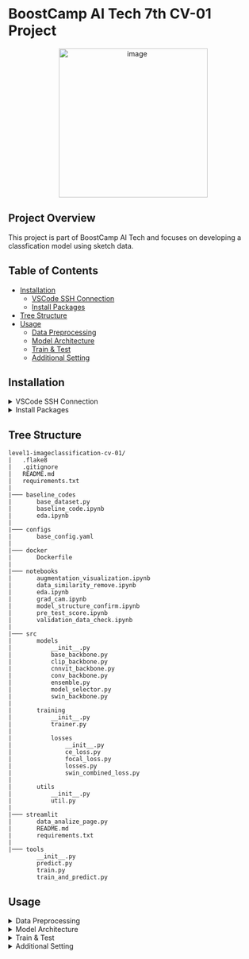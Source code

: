 # BoostCamp AI Tech 7th CV-01 Project

<p align="center">
  <img src="https://github.com/user-attachments/assets/301a97b9-2caf-4ae2-a895-17ee0b1a5711" alt="image" width="300"/>
</p>

## Project Overview
This project is part of BoostCamp AI Tech and focuses on developing a classfication model using sketch data.

## Table of Contents
- [Installation](#installation)
  - [VSCode SSH Connection](#vscode-ssh-connection)
  - [Install Packages](#install-packages)
- [Tree Structure](#tree-structure)
- [Usage](#usage)
  - [Data Preprocessing](#data-preprocessing)
  - [Model Architecture](#model-architecture)
  - [Train & Test](#train--test)
  - [Additional Setting](#additional-setting)

## Installation

<details>
  <summary id="vscode-ssh-connection">VSCode SSH Connection</summary>

#### 1. Run OpenVPN 

#### 2. Add New SSH Host

  - Press `Ctrl+Shift+P` on VSCode to open the command palette
  - Select `Remote-SSH: Add New SSH Host`.  

  - Enter the information like below:  
      ```bash
      ssh -p 31678 root@10.28.224.95
      ```
    
  - Add Identity Line (path to your SSH config file) in configuration file
      ```bash
      Host {IP}
      HostName {IP}
      Port {Port}
      User root
      IdentityFile C:\Users\HOME\Downloads\{pem파일}.pem
      ```

#### 3. RUN New SSH

  - Click the right arrow button on the SSH setting tab to connect.

</details>

<details>
  <summary id="install-packages">Install Packages</summary>
    
  - After connecting to the server, follow these steps to install the required packages:
      ```bash
      # Update and install necessary packages
      apt-get update -y && apt-get upgrade -y && \
      apt-get install -y libgl1-mesa-glx libglib2.0-0 wget git curl tmux sudo
      
      # Clone the project repository
      git clone https://github.com/boostcampaitech7/level1-imageclassification-cv-01.git
      cd level1-imageclassification-cv-01

      # Prepare the data
      tar -zxvf data.tar.gz && rm data.tar.gz

      # Install Python dependencies
      pip install -r requirements.txt
      ```

</details>

## Tree Structure

```
level1-imageclassification-cv-01/
|   .flake8
|   .gitignore
|   README.md
|   requirements.txt
|
|─── baseline_codes
|       base_dataset.py
|       baseline_code.ipynb
|       eda.ipynb
|
|─── configs
|       base_config.yaml
|
|─── docker
|       Dockerfile
|
|─── notebooks
|       augmentation_visualization.ipynb
|       data_similarity_remove.ipynb
|       eda.ipynb
|       grad_cam.ipynb
|       model_structure_confirm.ipynb
|       pre_test_score.ipynb
|       validation_data_check.ipynb
|
|─── src
|       models
|           __init__.py
|           base_backbone.py
|           clip_backbone.py
|           cnnvit_backbone.py
|           conv_backbone.py
|           ensemble.py
|           model_selector.py
|           swin_backbone.py
|
|       training
|           __init__.py
|           trainer.py
|
|           losses
|               __init__.py
|               ce_loss.py
|               focal_loss.py
|               losses.py
|               swin_combined_loss.py
|
|       utils
|           __init__.py
|           util.py
|
|─── streamlit
|       data_analize_page.py
|       README.md
|       requirements.txt
|
|─── tools
        __init__.py
        predict.py
        train.py
        train_and_predict.py
```

## Usage
<details> 
  <summary id="data-preprocessing">Data Preprocessing</summary> 

- #### Data Augmentation using OpenCV

  **Augmentation methods that cannot be handled by `[Torchvision.transforms](https://pytorch.org/vision/0.9/transforms.html)' or '[Albumentations.Transforms](https://albumentations.ai/docs/getting_started/transforms_and_targets/)' are performed using OpenCV. The augmented data is then added to the data folder.** 

- #### Data Augmentation using Transform  
  **Modify the `TransformSelector` class in `src/data/transforms.py` as follows:** 
    
    ```python
    class TransformSelector:
        """
        Class for selecting the image transformation library.
        """
        def __init__(self, transform_type: str):
            # Ensure the transformation library is supported
            if transform_type in ["torchvision", "albumentations","aug_test"]:
                self.transform_type = transform_type
            else:
                raise ValueError("Unknown transformation library specified.")

        def get_transform(self, is_train: bool):
            # Return the appropriate transform object based on the library
            if self.transform_type == 'torchvision':
                transform = TorchvisionTransform(is_train=is_train)
            elif self.transform_type == 'albumentations':
                transform = AlbumentationsTransform(is_train=is_train)
            elif self.transform_type == "aug_test":
	            transform = A_aug_test(is_train=is_train)
            
            return transform
    ```

</details> 
<details>
  <summary id="model-architecture">Model Architecture</summary> 
    
  - You can use pre-built models from the `timm` library or `torchvision`. To customize, you can create new models under the `src/model` folder and modify them as needed. 
  </details> 

<details> 
  <summary id="train--test">Train & Test</summary> 

  - To train and test the model, simply run the following command: 
      ```bash 
      python tools/train_and_predict.py 
      ``` 

</details> 

<details> 
  <summary id="additional-setting">Additional Setting</summary> 

  - Modify `configs/base_config.yaml` to adjust various training and model parameters:
  
  
	```yaml
        ######################
        # experiment setting 
        ######################
        use_wandb: True
        exp_name: test
        gpus: 0
        
        ######################
        # model setting 
        ######################
        model_type: openclip
        model_name: laion2B-s13B-b90k
        pretrained: True
        
        ######################
        # data setting 
        ######################
        train_data_dir: ./data/train
        test_data_dir: ./data/test
        base_output_dir: ./result
        num_classes: 500
        data_name: base
        testdata_info_file: ./data/test.csv
        traindata_info_file: ./data/train.csv
        
        ######################
        # training setting 
        ######################
        epochs: 100
        learning_rate: 0.001
        num_workers: 8
        cos_sch: 80
        early_stopping: 5
        warm_up: 10
        batch_size: 64
        weight_decay: 0.0
        loss: CE
        transform_name: torchvision
        optim: AdamW
        mixed_precision: True
        num_cnn_classes: 20
        
        ######################
        # data augmentation setting 
        ######################
        cutmix_mixup: origin
        cutmix_ratio: 0.2
        mixup_ratio: 0.2
        
        ######################
        # cross validation and etc setting 
        ######################
        n_splits: 5
        accumulate_grad_batches: 8
        sweep_mode: True
  	```
      
</details>
